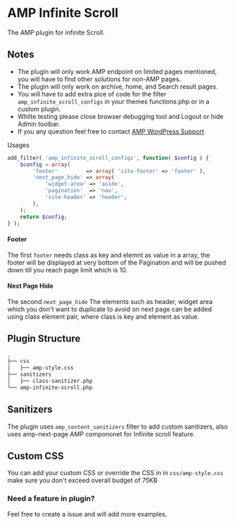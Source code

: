# AMP Infinite Scroll

The AMP plugin for infinite Scroll.

## Notes

- The plugin will only work AMP endpoint on limited pages mentioned, you will have to find other solutions for non-AMP pages.
- The plugin will only work on archive, home, and Search result pages.
- You will have to add extra pice of code for the filter `amp_infinite_scroll_configs` in your themes functions.php or in a custom plugin.
- Whilte testing please close browser debugging tool and Logout or hide Admin toolbar.
- If you any question feel free to contact [AMP WordPress Support](!https://wordpress.org/support/plugin/amp/#new-topic-0)

Usages
```php
add_filter( 'amp_infinite_scroll_configs', function( $config ) {
    $config = array(
		'footer'         => array( 'site-footer' => 'footer' ),
		'next_page_hide' => array( 
			'widget-area' => 'aside',
			'pagination'  => 'nav',
			'site-header' => 'header',
		),
	);
    return $config;
} );
```

#### Footer 
The first `footer` needs class as key and elemnt as value in a array, the footer will be displayed at very bottom of the Pagination and will be pushed down till you reach page limit which is 10.

#### Next Page Hide
The second `next_page_hide` The elements such as header, widget area which you don't want to duplicate to avoid on next page can be added using class element pair, where class is key and element as value.

## Plugin Structure

```markdown
.
├── css
│   ├── amp-style.css
├── sanitizers
│   ├── class-sanitizer.php
└── amp-infinite-scroll.php
```
## Sanitizers

The plugin uses `amp_content_sanitizers` filter to add custom sanitizers, also uses amp-next-page AMP compononet for Infinite scroll feature.

## Custom CSS
You can add your custom CSS or override the CSS in in `css/amp-style.css` make sure you don't exceed overall budget of 75KB

### Need a feature in plugin?
Feel free to create a issue and will add more examples.
